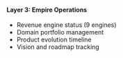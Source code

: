 #### **Layer 3: Empire Operations**

- Revenue engine status (9 engines)
- Domain portfolio management
- Product evolution timeline
- Vision and roadmap tracking
